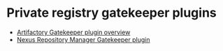 # Private registry gatekeeper plugins

* [Artifactory Gatekeeper plugin overview](artifactory-gatekeeper-plugin-overview.md)
* [Nexus Repository Manager Gatekeeper plugin](nexus-repository-manager-gatekeeper-plugin.md)



